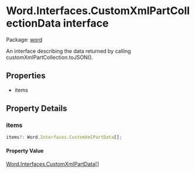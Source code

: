 # Word.Interfaces.CustomXmlPartCollectionData interface

Package: [word](/en-us/javascript/api/word)

An interface describing the data returned by calling customXmlPartCollection.toJSON().

## Properties

- items

## Property Details

### items

```typescript
items?: Word.Interfaces.CustomXmlPartData[];
```

#### Property Value
[Word.Interfaces.CustomXmlPartData](/en-us/javascript/api/word/word.interfaces.customxmlpartdata)[]